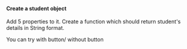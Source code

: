 #### Create a student object 

Add 5 properties to it. Create a function which should return student's details in String format.

You can try with button/ without button
